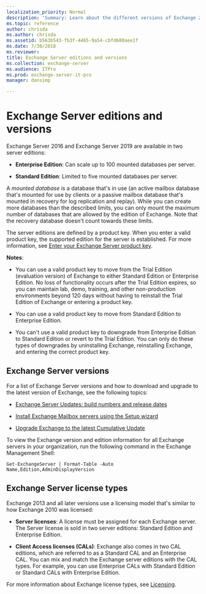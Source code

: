 ```yaml
---
localization_priority: Normal
description: 'Summary: Learn about the different versions of Exchange 2016 and Exchange 2019.'
ms.topic: reference
author: chrisda
ms.author: chrisda
ms.assetid: b563b543-fb3f-4465-9a54-cbfd680aee1f
ms.date: 7/30/2018
ms.reviewer: 
title: Exchange Server editions and versions
ms.collection: exchange-server
ms.audience: ITPro
ms.prod: exchange-server-it-pro
manager: dansimp

---
```


# Exchange Server editions and versions

Exchange Server 2016 and Exchange Server 2019 are available in two server editions:

- **Enterprise Edition**: Can scale up to 100 mounted databases per server.

- **Standard Edition**: Limited to five mounted databases per server.

A _mounted database_ is a database that's in use (an active mailbox database that's mounted for use by clients or a passive mailbox database that's mounted in recovery for log replication and replay). While you can create more databases than the described limits, you can only mount the maximum number of databases that are allowed by the edition of Exchange. Note that the recovery database doesn't count towards these limits.

The server editions are defined by a product key. When you enter a valid product key, the supported edition for the server is established. For more information, see [Enter your Exchange Server product key](../post-installation-tasks/enter-product-key.md).

**Notes**:

- You can use a valid product key to move from the Trial Edition (evaluation version) of Exchange to either Standard Edition or Enterprise Edition. No loss of functionality occurs after the Trial Edition expires, so you can maintain lab, demo, training, and other non-production environments beyond 120 days without having to reinstall the Trial Edition of Exchange or entering a product key.

- You can use a valid product key to move from Standard Edition to Enterprise Edition.

- You can't use a valid product key to downgrade from Enterprise Edition to Standard Edition or revert to the Trial Edition. You can only do these types of downgrades by uninstalling Exchange, reinstalling Exchange, and entering the correct product key.


## Exchange Server versions

For a list of Exchange Server versions and how to download and upgrade to the latest version of Exchange, see the following topics:

- [Exchange Server Updates: build numbers and release dates](https://technet.microsoft.com/library/hh135098(v=exchg.150).aspx)

- [Install Exchange Mailbox servers using the Setup wizard](../../plan-and-deploy/deploy-new-installations/install-mailbox-role.md)

- [Upgrade Exchange to the latest Cumulative Update](../install-cumulative-updates.md)

To view the Exchange version and edition information for all Exchange servers in your organization, run the following command in the Exchange Management Shell:

```
Get-ExchangeServer | Format-Table -Auto Name,Edition,AdminDisplayVersion
```

## Exchange Server license types

Exchange 2013 and all later versions use a licensing model that's similar to how Exchange 2010 was licensed:

- **Server licenses**: A license must be assigned for each Exchange server. The Server license is sold in two server editions: Standard Edition and Enterprise Edition.

- **Client Access licenses (CALs)**: Exchange also comes in two CAL editions, which are referred to as a Standard CAL and an Enterprise CAL. You can mix and match the Exchange server editions with the CAL types. For example, you can use Enterprise CALs with Standard Edition or Standard CALs with Enterprise Edition.

For more information about Exchange license types, see [Licensing](https://go.microsoft.com/fwlink/p/?LinkId=392675).

